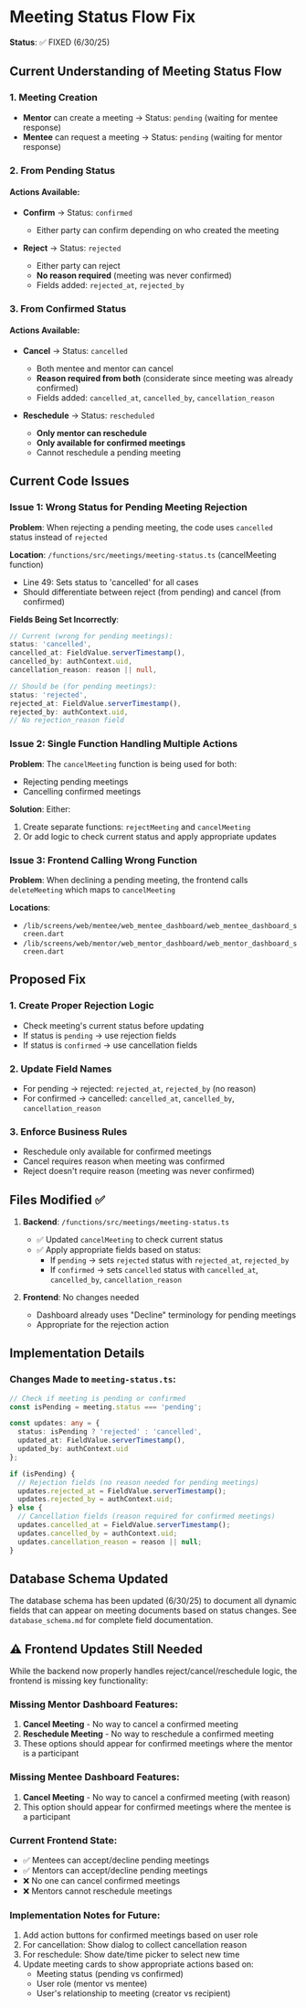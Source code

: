 # Meeting Status Flow Fix

**Status**: ✅ FIXED (6/30/25)

## Current Understanding of Meeting Status Flow

### 1. Meeting Creation
- **Mentor** can create a meeting → Status: `pending` (waiting for mentee response)
- **Mentee** can request a meeting → Status: `pending` (waiting for mentor response)

### 2. From Pending Status

#### Actions Available:
- **Confirm** → Status: `confirmed`
  - Either party can confirm depending on who created the meeting
  
- **Reject** → Status: `rejected`
  - Either party can reject
  - **No reason required** (meeting was never confirmed)
  - Fields added: `rejected_at`, `rejected_by`

### 3. From Confirmed Status

#### Actions Available:
- **Cancel** → Status: `cancelled`
  - Both mentee and mentor can cancel
  - **Reason required from both** (considerate since meeting was already confirmed)
  - Fields added: `cancelled_at`, `cancelled_by`, `cancellation_reason`

- **Reschedule** → Status: `rescheduled`
  - **Only mentor can reschedule**
  - **Only available for confirmed meetings**
  - Cannot reschedule a pending meeting

## Current Code Issues

### Issue 1: Wrong Status for Pending Meeting Rejection
**Problem**: When rejecting a pending meeting, the code uses `cancelled` status instead of `rejected`

**Location**: `/functions/src/meetings/meeting-status.ts` (cancelMeeting function)
- Line 49: Sets status to 'cancelled' for all cases
- Should differentiate between reject (from pending) and cancel (from confirmed)

**Fields Being Set Incorrectly**:
```typescript
// Current (wrong for pending meetings):
status: 'cancelled',
cancelled_at: FieldValue.serverTimestamp(),
cancelled_by: authContext.uid,
cancellation_reason: reason || null,

// Should be (for pending meetings):
status: 'rejected',
rejected_at: FieldValue.serverTimestamp(),
rejected_by: authContext.uid,
// No rejection_reason field
```

### Issue 2: Single Function Handling Multiple Actions
**Problem**: The `cancelMeeting` function is being used for both:
- Rejecting pending meetings
- Cancelling confirmed meetings

**Solution**: Either:
1. Create separate functions: `rejectMeeting` and `cancelMeeting`
2. Or add logic to check current status and apply appropriate updates

### Issue 3: Frontend Calling Wrong Function
**Problem**: When declining a pending meeting, the frontend calls `deleteMeeting` which maps to `cancelMeeting`

**Locations**:
- `/lib/screens/web/mentee/web_mentee_dashboard/web_mentee_dashboard_screen.dart`
- `/lib/screens/web/mentor/web_mentor_dashboard/web_mentor_dashboard_screen.dart`

## Proposed Fix

### 1. Create Proper Rejection Logic
- Check meeting's current status before updating
- If status is `pending` → use rejection fields
- If status is `confirmed` → use cancellation fields

### 2. Update Field Names
- For pending → rejected: `rejected_at`, `rejected_by` (no reason)
- For confirmed → cancelled: `cancelled_at`, `cancelled_by`, `cancellation_reason`

### 3. Enforce Business Rules
- Reschedule only available for confirmed meetings
- Cancel requires reason when meeting was confirmed
- Reject doesn't require reason (meeting was never confirmed)

## Files Modified ✅

1. **Backend**: `/functions/src/meetings/meeting-status.ts`
   - ✅ Updated `cancelMeeting` to check current status
   - ✅ Apply appropriate fields based on status:
     - If `pending` → sets `rejected` status with `rejected_at`, `rejected_by`
     - If `confirmed` → sets `cancelled` status with `cancelled_at`, `cancelled_by`, `cancellation_reason`

2. **Frontend**: No changes needed
   - Dashboard already uses "Decline" terminology for pending meetings
   - Appropriate for the rejection action

## Implementation Details

### Changes Made to `meeting-status.ts`:

```typescript
// Check if meeting is pending or confirmed
const isPending = meeting.status === 'pending';

const updates: any = {
  status: isPending ? 'rejected' : 'cancelled',
  updated_at: FieldValue.serverTimestamp(),
  updated_by: authContext.uid
};

if (isPending) {
  // Rejection fields (no reason needed for pending meetings)
  updates.rejected_at = FieldValue.serverTimestamp();
  updates.rejected_by = authContext.uid;
} else {
  // Cancellation fields (reason required for confirmed meetings)
  updates.cancelled_at = FieldValue.serverTimestamp();
  updates.cancelled_by = authContext.uid;
  updates.cancellation_reason = reason || null;
}
```

## Database Schema Updated

The database schema has been updated (6/30/25) to document all dynamic fields that can appear on meeting documents based on status changes. See `database_schema.md` for complete field documentation.

## ⚠️ Frontend Updates Still Needed

While the backend now properly handles reject/cancel/reschedule logic, the frontend is missing key functionality:

### Missing Mentor Dashboard Features:
1. **Cancel Meeting** - No way to cancel a confirmed meeting
2. **Reschedule Meeting** - No way to reschedule a confirmed meeting
3. These options should appear for confirmed meetings where the mentor is a participant

### Missing Mentee Dashboard Features:
1. **Cancel Meeting** - No way to cancel a confirmed meeting (with reason)
2. This option should appear for confirmed meetings where the mentee is a participant

### Current Frontend State:
- ✅ Mentees can accept/decline pending meetings
- ✅ Mentors can accept/decline pending meetings
- ❌ No one can cancel confirmed meetings
- ❌ Mentors cannot reschedule meetings

### Implementation Notes for Future:
1. Add action buttons for confirmed meetings based on user role
2. For cancellation: Show dialog to collect cancellation reason
3. For reschedule: Show date/time picker to select new time
4. Update meeting cards to show appropriate actions based on:
   - Meeting status (pending vs confirmed)
   - User role (mentor vs mentee)
   - User's relationship to meeting (creator vs recipient)